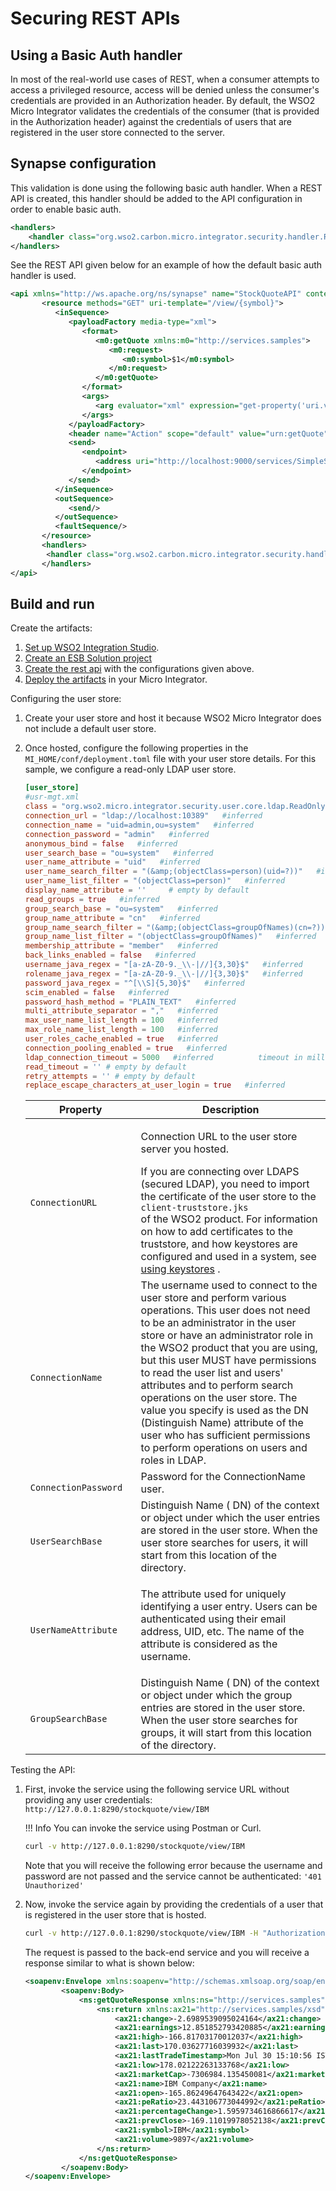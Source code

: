# Securing REST APIs

## Using a Basic Auth handler

In most of the real-world use cases of REST, when a consumer attempts to access a privileged resource, access will be denied unless the consumer's credentials are provided in an Authorization header. By default, the WSO2 Micro Integrator validates the credentials of the consumer (that is provided in the Authorization header) against the credentials of users that are registered in the user store connected to the server. 

## Synapse configuration

This validation is done using the following basic auth handler. When a REST API is created, this handler should be added to the API configuration in order to enable basic auth.

```xml
<handlers>
    <handler class="org.wso2.carbon.micro.integrator.security.handler.RESTBasicAuthHandler"/>
</handlers>
```

See the REST API given below for an example of how the default basic auth handler is used.

```xml
<api xmlns="http://ws.apache.org/ns/synapse" name="StockQuoteAPI" context="/stockquote">
       <resource methods="GET" uri-template="/view/{symbol}">
          <inSequence>
             <payloadFactory media-type="xml">
                <format>
                   <m0:getQuote xmlns:m0="http://services.samples">
                      <m0:request>
                         <m0:symbol>$1</m0:symbol>
                      </m0:request>
                   </m0:getQuote>
                </format>
                <args>
                   <arg evaluator="xml" expression="get-property('uri.var.symbol')"/>
                </args>
             </payloadFactory>
             <header name="Action" scope="default" value="urn:getQuote"/>
             <send>
                <endpoint>
                   <address uri="http://localhost:9000/services/SimpleStockQuoteService" format="soap11"/>
                </endpoint>
             </send>
          </inSequence>
          <outSequence>
             <send/>
          </outSequence>
          <faultSequence/>
       </resource>
       <handlers>
        <handler class="org.wso2.carbon.micro.integrator.security.handler.RESTBasicAuthHandler"/>
       </handlers>
</api>
```

## Build and run

Create the artifacts:

1. [Set up WSO2 Integration Studio](../../../../develop/installing-WSO2-Integration-Studio).
2. [Create an ESB Solution project](../../../../develop/creating-projects/#esb-config-project)
3. [Create the rest api](../../../../develop/creating-artifacts/creating-an-api) with the configurations given above.
4. [Deploy the artifacts](../../../../develop/deploy-and-run) in your Micro Integrator.

Configuring the user store:

1.  Create your user store and host it because WSO2 Micro Integrator does not include a default user store.
2.  Once hosted, configure the following properties in the `MI_HOME/conf/deployment.toml` file with your user store details. For this sample, we configure a read-only LDAP user store.

    ```toml
    [user_store]
    #usr-mgt.xml
    class = "org.wso2.micro.integrator.security.user.core.ldap.ReadOnlyLDAPUserStoreManager" # inferred
    connection_url = "ldap://localhost:10389"   #inferred
    connection_name = "uid=admin,ou=system"   #inferred
    connection_password = "admin"   #inferred
    anonymous_bind = false   #inferred
    user_search_base = "ou=system"   #inferred
    user_name_attribute = "uid"   #inferred
    user_name_search_filter = "(&amp;(objectClass=person)(uid=?))"   #inferred
    user_name_list_filter = "(objectClass=person)"   #inferred
    display_name_attribute = ''     # empty by default
    read_groups = true   #inferred
    group_search_base = "ou=system"   #inferred
    group_name_attribute = "cn"   #inferred
    group_name_search_filter = "(&amp;(objectClass=groupOfNames)(cn=?))"   #inferred
    group_name_list_filter = "(objectClass=groupOfNames)"   #inferred
    membership_attribute = "member"   #inferred
    back_links_enabled = false   #inferred
    username_java_regex = "[a-zA-Z0-9._\\-|//]{3,30}$"   #inferred
    rolename_java_regex = "[a-zA-Z0-9._\\-|//]{3,30}$"   #inferred
    password_java_regex = "^[\\S]{5,30}$"   #inferred
    scim_enabled = false   #inferred
    password_hash_method = "PLAIN_TEXT"   #inferred
    multi_attribute_separator = ","   #inferred
    max_user_name_list_length = 100   #inferred
    max_role_name_list_length = 100   #inferred
    user_roles_cache_enabled = true   #inferred
    connection_pooling_enabled = true   #inferred
    ldap_connection_timeout = 5000   #inferred          timeout in milliseconds
    read_timeout = '' # empty by default
    retry_attempts = '' # empty by default
    replace_escape_characters_at_user_login = true   #inferred
    ```

    <table>
            <thead>
            <tr class="header">
            <th>Property</th>
            <th>Description</th>
            </tr>
            </thead>
            <tbody>
            <tr class="odd">
            <td><code>                    ConnectionURL                   </code></td>
            <td><p>Connection URL to the user store server you hosted.</p>
            If you are connecting over LDAPS (secured LDAP), you need to import the certificate of the user store to the <code>                     client-truststore.jks                    </code> of the WSO2 product. For information on how to add certificates to the truststore, and how keystores are configured and used in a system, see <a href="../../setup/security/creating_keystores">using keystores</a> .<br />
            </td>
            </tr>
            <tr class="even">
            <td><code>                    ConnectionName                   </code></td>
            <td>The username used to connect to the user store and perform various operations. This user does not need to be an administrator in the user store or have an administrator role in the WSO2 product that you are using, but this user MUST have permissions to read the user list and users' attributes and to perform search operations on the user store. The value you specify is used as the DN (Distinguish Name) attribute of the user who has sufficient permissions to perform operations on users and roles in LDAP.</td>
            </tr>
            <tr class="odd">
            <td><code>                    ConnectionPassword                   </code></td>
            <td>Password for the ConnectionName user.</td>
            </tr>
            <tr class="even">
            <td><code>                    UserSearchBase                   </code></td>
            <td>Distinguish Name ( DN) of the context or object under which the user entries are stored in the user store. When the user store searches for users, it will start from this location of the directory.</td>
            </tr>
            <tr class="odd">
            <td><code>                    UserNameAttribute                   </code></td>
            <td><p>The attribute used for uniquely identifying a user entry. Users can be authenticated using their email address, UID, etc. The name of the attribute is considered as the username.</p></td>
            </tr>
            <tr class="even">
            <td><code>                    GroupSearchBase                   </code></td>
            <td>Distinguish Name ( DN) of the context or object under which the group entries are stored in the user store. When the user store searches for groups, it will start from this location of the directory.</td>
            </tr>
            </tbody>
    </table>

Testing the API:

1.  First, invoke the service using the following service URL without providing any user credentials: `http://127.0.0.1:8290/stockquote/view/IBM`

    !!! Info
        You can invoke the service using Postman or Curl.
        
    ```bash
    curl -v http://127.0.0.1:8290/stockquote/view/IBM
    ```
    
    Note that you will receive the following error because the username and password are not passed and the service cannot be authenticated: `'401 Unauthorized'`

2.  Now, invoke the service again by providing the credentials of a user that is registered in the user store that is hosted.

    ```bash
    curl -v http://127.0.0.1:8290/stockquote/view/IBM -H "Authorization: Basic YWRtaW46YWRtaW4="
    ```

    The request is passed to the back-end service and you will receive a response similar to what is shown below:

    ```xml
    <soapenv:Envelope xmlns:soapenv="http://schemas.xmlsoap.org/soap/envelope/">
            <soapenv:Body>
                <ns:getQuoteResponse xmlns:ns="http://services.samples">
                    <ns:return xmlns:ax21="http://services.samples/xsd" xmlns:xsi="http://www.w3.org/2001/XMLSchema-instance" xsi:type="ax21:GetQuoteResponse">
                        <ax21:change>-2.6989539095024164</ax21:change>
                        <ax21:earnings>12.851852793420885</ax21:earnings>
                        <ax21:high>-166.81703170012037</ax21:high>
                        <ax21:last>170.03627716039932</ax21:last>
                        <ax21:lastTradeTimestamp>Mon Jul 30 15:10:56 IST 2018</ax21:lastTradeTimestamp>
                        <ax21:low>178.02122263133768</ax21:low>
                        <ax21:marketCap>-7306984.135450081</ax21:marketCap>
                        <ax21:name>IBM Company</ax21:name>
                        <ax21:open>-165.86249647643422</ax21:open>
                        <ax21:peRatio>23.443106773044992</ax21:peRatio>
                        <ax21:percentageChange>1.5959734616866617</ax21:percentageChange>
                        <ax21:prevClose>-169.11019978052138</ax21:prevClose>
                        <ax21:symbol>IBM</ax21:symbol>
                        <ax21:volume>9897</ax21:volume>
                    </ns:return>
                </ns:getQuoteResponse>
            </soapenv:Body>
    </soapenv:Envelope>
    ```
